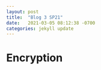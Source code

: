 ```yaml
---
layout: post
title:  "Blog 3 SP21"
date:   2021-03-05 08:12:38 -0700
categories: jekyll update
---
```


<h1>Encryption</h1>
